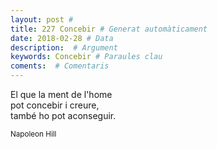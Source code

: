 ```yaml
---
layout: post #
title: 227 Concebir # Generat automàticament
date: 2018-02-28 # Data
description:  # Argument
keywords: Concebir # Paraules clau
coments:  # Comentaris
---
```


El que la ment de l'home <br />
pot concebir i creure, <br />
també ho pot aconseguir. <br />

<small>Napoleon Hill</small>
